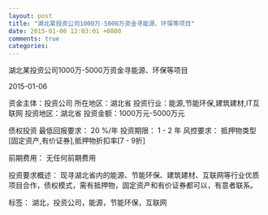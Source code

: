 ```yaml
---
layout: post
title: "湖北某投资公司1000万-5000万资金寻能源、环保等项目"
date: 2015-01-06 12:03:01 +0800
comments: true
categories: 
---
```

湖北某投资公司1000万-5000万资金寻能源、环保等项目



2015-01-06

资金主体：投资公司
所在地区：湖北省
投资行业：能源,节能环保,建筑建材,IT互联网
投资地区：湖北省
投资金额：1000万元-5000万元

债权投资
最低回报要求：
                            20 %/年
                                                                                投资期限：
                            1 - 2 年
                                                                                                                                        风控要求：
                            抵押物类型[固定资产,有价证券],抵押物折扣率[7 - 9折]

前期费用：
无任何前期费用

投资要求概述：
现寻湖北省内的能源、节能环保、建筑建材、互联网等行业优质项目合作，债权模式，需有抵押物，固定资产和有价证券都可以，有意者联系。

标签：
湖北，投资公司，能源，节能环保，互联网

